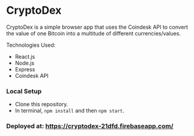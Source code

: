 # CryptoDex

CryptoDex is a simple browser app that uses the Coindesk API to convert the value of one Bitcoin into a multitude of different currencies/values.

Technologies Used: 

- React.js
- Node.js
- Express
- Coindesk API

### Local Setup

- Clone this repository.
- In terminal, `npm install` and then `npm start`.

### Deployed at: https://cryptodex-21dfd.firebaseapp.com/